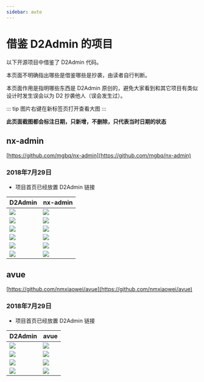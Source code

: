 ```yaml
---
sidebar: auto
---
```


# 借鉴 D2Admin 的项目

以下开源项目中借鉴了 D2Admin 代码。

本页面不明确指出哪些是借鉴哪些是抄袭，由读者自行判断。

本页面作用是指明哪些东西是 D2Admin 原创的，避免大家看到和其它项目有类似设计时发生误会以为 D2 抄袭他人（误会发生过）。

::: tip
图片右键在新标签页打开查看大图
:::

**此页面截图都会标注日期，只新增，不删除，只代表当时日期的状态**

## nx-admin

[https://github.com/mgbq/nx-admin](https://github.com/mgbq/nx-admin)

### 2018年7月29日

* 项目首页已经放置 D2Admin 链接

| D2Admin | nx-admin |
| --- | --- |
| ![](http://qiniu.fairyever.com/20180727103812.png) | ![](http://qiniu.fairyever.com/20180727103329.png) |
| ![](http://qiniu.fairyever.com/20180727103923.png) | ![](http://qiniu.fairyever.com/20180727103931.png) |
| ![](http://qiniu.fairyever.com/20180727104208.png) | ![](http://qiniu.fairyever.com/20180727104213.png) |
| ![](http://qiniu.fairyever.com/20180727104225.png) | ![](http://qiniu.fairyever.com/20180727104232.png) |
| ![](http://qiniu.fairyever.com/20180727104240.png) | ![](http://qiniu.fairyever.com/20180727104245.png) |
| ![](http://qiniu.fairyever.com/20180729104137.png) | ![](http://qiniu.fairyever.com/20180729104152.png) |

## avue

[https://github.com/nmxiaowei/avue](https://github.com/nmxiaowei/avue)

### 2018年7月29日

* 项目首页已经放置 D2Admin 链接

| D2Admin | avue |
| --- | --- |
| ![](http://qiniu.fairyever.com/20180729105741.png) | ![](http://qiniu.fairyever.com/20180729105748.png) |
| ![](http://qiniu.fairyever.com/20180729110207.png) | ![](http://qiniu.fairyever.com/20180729110231.png) |
| ![](http://qiniu.fairyever.com/20180729105822.png) | ![](http://qiniu.fairyever.com/20180729105839.png) |
| ![](http://qiniu.fairyever.com/20180729105855.png) | ![](http://qiniu.fairyever.com/20180729105908.png) |
